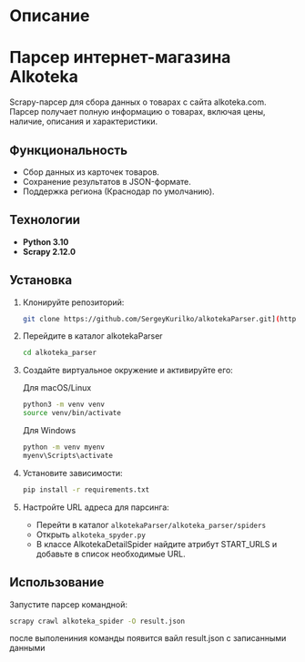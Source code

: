 # Описание

# Парсер интернет-магазина Alkoteka

Scrapy-парсер для сбора данных о товарах с сайта alkoteka.com. Парсер получает полную информацию о товарах, включая цены, наличие, описания и характеристики.


## Функциональность
  - Сбор данных из карточек товаров.
  - Сохранение результатов в JSON-формате.
  - Поддержка региона (Краснодар по умолчанию).

## Технологии
  - **Python 3.10**
  - **Scrapy 2.12.0**

## Установка
1. Клонируйте репозиторий:
   ```bash
   git clone https://github.com/SergeyKurilko/alkotekaParser.git](https://github.com/winreit/scrapy
   ```
2. Перейдите в каталог alkotekaParser
   ```bash
   cd alkoteka_parser
   ```
3. Создайте виртуальное окружение и активируйте его:
  
   Для macOS/Linux
   ```bash
   python3 -m venv venv
   source venv/bin/activate 
   ```
   Для Windows
   ```bash
   python -m venv myenv
   myenv\Scripts\activate
   ```
   
6. Установите зависимости:
   ```bash
   pip install -r requirements.txt
   ```
7. Настройте URL адреса для парсинга:
   - Перейти в каталог `alkotekaParser/alkoteka_parser/spiders`
   - Открыть `alkoteka_spyder.py`
   - В классе AlkotekaDetailSpider найдите атрибут START_URLS и добавьте в список необходимые URL.

## Использование
Запустите парсер командной:
   ```bash
   scrapy crawl alkoteka_spider -O result.json
   ```

после выполениния команды появится вайл result.json с записанными данными
